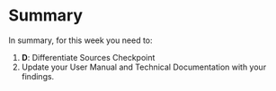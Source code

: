 



# Summary

In summary, for this week you need to:

1. **D**: Differentiate Sources Checkpoint
2. Update your User Manual and Technical Documentation with your findings.
